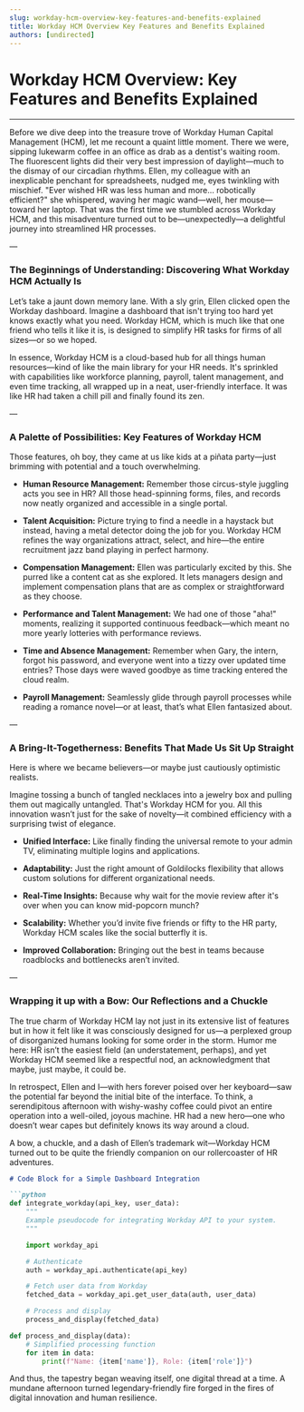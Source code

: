```yaml
---
slug: workday-hcm-overview-key-features-and-benefits-explained
title: Workday HCM Overview Key Features and Benefits Explained
authors: [undirected]
---
```



# Workday HCM Overview: Key Features and Benefits Explained

---

Before we dive deep into the treasure trove of Workday Human Capital Management (HCM), let me recount a quaint little moment. There we were, sipping lukewarm coffee in an office as drab as a dentist's waiting room. The fluorescent lights did their very best impression of daylight—much to the dismay of our circadian rhythms. Ellen, my colleague with an inexplicable penchant for spreadsheets, nudged me, eyes twinkling with mischief. "Ever wished HR was less human and more... robotically efficient?" she whispered, waving her magic wand—well, her mouse—toward her laptop. That was the first time we stumbled across Workday HCM, and this misadventure turned out to be—unexpectedly—a delightful journey into streamlined HR processes.

—

### The Beginnings of Understanding: Discovering What Workday HCM Actually Is

Let’s take a jaunt down memory lane. With a sly grin, Ellen clicked open the Workday dashboard. Imagine a dashboard that isn't trying too hard yet knows exactly what you need. Workday HCM, which is much like that one friend who tells it like it is, is designed to simplify HR tasks for firms of all sizes—or so we hoped.

In essence, Workday HCM is a cloud-based hub for all things human resources—kind of like the main library for your HR needs. It's sprinkled with capabilities like workforce planning, payroll, talent management, and even time tracking, all wrapped up in a neat, user-friendly interface. It was like HR had taken a chill pill and finally found its zen.

—

### A Palette of Possibilities: Key Features of Workday HCM

Those features, oh boy, they came at us like kids at a piñata party—just brimming with potential and a touch overwhelming.

- **Human Resource Management:** Remember those circus-style juggling acts you see in HR? All those head-spinning forms, files, and records now neatly organized and accessible in a single portal.
  
- **Talent Acquisition:** Picture trying to find a needle in a haystack but instead, having a metal detector doing the job for you. Workday HCM refines the way organizations attract, select, and hire—the entire recruitment jazz band playing in perfect harmony.

- **Compensation Management:** Ellen was particularly excited by this. She purred like a content cat as she explored. It lets managers design and implement compensation plans that are as complex or straightforward as they choose.

- **Performance and Talent Management:** We had one of those "aha!" moments, realizing it supported continuous feedback—which meant no more yearly lotteries with performance reviews.

- **Time and Absence Management:** Remember when Gary, the intern, forgot his password, and everyone went into a tizzy over updated time entries? Those days were waved goodbye as time tracking entered the cloud realm.

- **Payroll Management:** Seamlessly glide through payroll processes while reading a romance novel—or at least, that’s what Ellen fantasized about.

—

### A Bring-It-Togetherness: Benefits That Made Us Sit Up Straight

Here is where we became believers—or maybe just cautiously optimistic realists. 

Imagine tossing a bunch of tangled necklaces into a jewelry box and pulling them out magically untangled. That's Workday HCM for you. All this innovation wasn’t just for the sake of novelty—it combined efficiency with a surprising twist of elegance.

- **Unified Interface:** Like finally finding the universal remote to your admin TV, eliminating multiple logins and applications.

- **Adaptability:** Just the right amount of Goldilocks flexibility that allows custom solutions for different organizational needs.

- **Real-Time Insights:** Because why wait for the movie review after it's over when you can know mid-popcorn munch?

- **Scalability:** Whether you’d invite five friends or fifty to the HR party, Workday HCM scales like the social butterfly it is.

- **Improved Collaboration:** Bringing out the best in teams because roadblocks and bottlenecks aren’t invited.

—

### Wrapping it up with a Bow: Our Reflections and a Chuckle

The true charm of Workday HCM lay not just in its extensive list of features but in how it felt like it was consciously designed for us—a perplexed group of disorganized humans looking for some order in the storm. Humor me here: HR isn’t the easiest field (an understatement, perhaps), and yet Workday HCM seemed like a respectful nod, an acknowledgment that maybe, just maybe, it could be.

In retrospect, Ellen and I—with hers forever poised over her keyboard—saw the potential far beyond the initial bite of the interface. To think, a serendipitous afternoon with wishy-washy coffee could pivot an entire operation into a well-oiled, joyous machine. HR had a new hero—one who doesn’t wear capes but definitely knows its way around a cloud.

A bow, a chuckle, and a dash of Ellen’s trademark wit—Workday HCM turned out to be quite the friendly companion on our rollercoaster of HR adventures.

```markdown
# Code Block for a Simple Dashboard Integration

```python
def integrate_workday(api_key, user_data):
    """
    Example pseudocode for integrating Workday API to your system.
    """

    import workday_api

    # Authenticate
    auth = workday_api.authenticate(api_key)

    # Fetch user data from Workday
    fetched_data = workday_api.get_user_data(auth, user_data)

    # Process and display
    process_and_display(fetched_data)

def process_and_display(data):
    # Simplified processing function
    for item in data:
        print(f"Name: {item['name']}, Role: {item['role']}")

```
And thus, the tapestry began weaving itself, one digital thread at a time. A mundane afternoon turned legendary-friendly fire forged in the fires of digital innovation and human resilience.